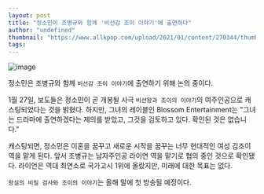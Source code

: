 ```yaml
---
layout: post
title: "정소민이 조병규와 함께 '비선감 조이 이야기'에 출연하다"
author: "undefined"
thumbnail: "https://www.allkpop.com/upload/2021/01/content/270344/thumb/1611737099-20210127-jungsomin.jpg"
tags: 
---
```



![image](https://www.allkpop.com/upload/2021/01/content/270344/1611737099-20210127-jungsomin.jpg)

정소민은 조병규와 함께 `비선감 조이 이야기`에 출연하기 위해 논의 중이다.

1월 27일, 보도들은 정소민이 곧 개봉될 사극 `비선왕과 조이의 이야기`의 여주인공으로 캐스팅되었다는 것을 밝혔다. 하지만, 그녀의 레이블인 Blossom Entertainment는 "그녀는 드라마에 출연하겠다는 제의를 받았고, 그것을 검토하고 있다. 확인된 것은 없습니다."

캐스팅되면, 정소민은 이혼을 꿈꾸고 새로운 시작을 꿈꾸는 너무 현대적인 여성 김조이 역을 맡게 된다. 앞서 조병규는 남자주인공 라이연 역을 맡기로 협의 중인 것으로 확인됐다. 라이언은 역대 최연소로 국가고시 1위에 올랐지만, 미래에 대한 목표는 없다.

`왕실의 비밀 검사와 조이의 이야기`는 올해 말에 첫 방송될 예정이다.